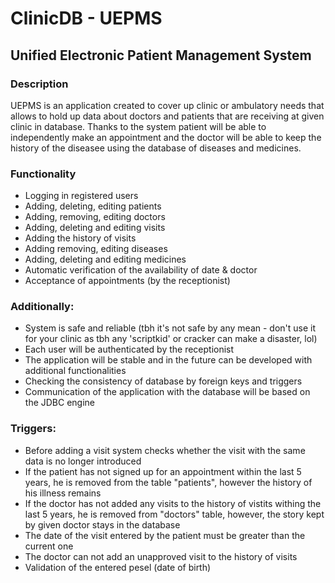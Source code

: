 # ClinicDB - UEPMS
## Unified Electronic Patient Management System

### Description
UEPMS is an application created to cover up clinic or ambulatory needs that allows to hold up data about doctors and patients that are receiving at given clinic in database.
Thanks to the system patient will be able to independently make an appointment and the doctor will be able to keep the history of the diseasee using the database of diseases and medicines.

### Functionality
- Logging in registered users
- Adding, deleting, editing patients
- Adding, removing, editing doctors
- Adding, deleting and editing visits
- Adding the history of visits
- Adding removing, editing diseases
- Adding, deleting and editing medicines
- Automatic verification of the availability of date & doctor
- Acceptance of appointments (by the receptionist)

### Additionally:
- System is safe and reliable (tbh it's not safe by any mean - don't use it for your clinic as tbh any 'scriptkid' or cracker can make a disaster, lol)
- Each user will be authenticated by the receptionist
- The application will be stable and in the future can be developed with additional functionalities
- Checking the consistency of database by foreign keys and triggers
- Communication of the application with the database will be based on the JDBC engine

### Triggers:

- Before adding a visit system checks whether the visit with the same data is no longer introduced
- If the patient has not signed up for an appointment within the last 5 years, he is removed from the table "patients", however the history of his illness remains
- If the doctor has not added any visits to the history of vistits withing the last 5 years, he is removed from "doctors" table, however, the story kept by given doctor stays in the database
- The date of the visit entered by the patient must be greater than the current one
- The doctor can not add an unapproved visit to the history of visits
- Validation of the entered pesel (date of birth)